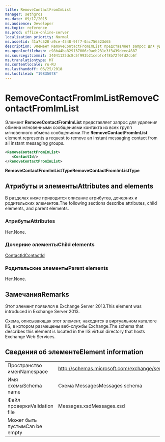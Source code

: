 ```yaml
---
title: RemoveContactFromImList
manager: sethgros
ms.date: 09/17/2015
ms.audience: Developer
ms.topic: reference
ms.prod: office-online-server
localization_priority: Normal
ms.assetid: 41a7c520-a9ce-4548-9ff7-0ac756523d65
description: Элемент RemoveContactFromImList представляет запрос для удаления обмена мгновенными сообщениями контакта из всех групп мгновенного обмена сообщениями.
ms.openlocfilehash: c98b44ba829137006c9aeb231e3f3439deec4687
ms.sourcegitcommit: 34041125dc8c5f993b21cebfc4f8b72f0fd2cb6f
ms.translationtype: MT
ms.contentlocale: ru-RU
ms.lasthandoff: 06/25/2018
ms.locfileid: "19835078"
---
```

# <a name="removecontactfromimlist"></a><span data-ttu-id="576d8-103">RemoveContactFromImList</span><span class="sxs-lookup"><span data-stu-id="576d8-103">RemoveContactFromImList</span></span>

<span data-ttu-id="576d8-104">Элемент **RemoveContactFromImList** представляет запрос для удаления обмена мгновенными сообщениями контакта из всех групп мгновенного обмена сообщениями.</span><span class="sxs-lookup"><span data-stu-id="576d8-104">The **RemoveContactFromImList** element represents a request to remove an instant messaging contact from all instant messaging groups.</span></span> 
  
```XML
<RemoveContactFromImList>
   <ContactId/>
</RemoveContactFromImList>
```

 <span data-ttu-id="576d8-105">**RemoveContactFromImListType**</span><span class="sxs-lookup"><span data-stu-id="576d8-105">**RemoveContactFromImListType**</span></span>
## <a name="attributes-and-elements"></a><span data-ttu-id="576d8-106">Атрибуты и элементы</span><span class="sxs-lookup"><span data-stu-id="576d8-106">Attributes and elements</span></span>

<span data-ttu-id="576d8-107">В разделах ниже приводится описание атрибутов, дочерних и родительских элементов.</span><span class="sxs-lookup"><span data-stu-id="576d8-107">The following sections describe attributes, child elements, and parent elements.</span></span>
  
### <a name="attributes"></a><span data-ttu-id="576d8-108">Атрибуты</span><span class="sxs-lookup"><span data-stu-id="576d8-108">Attributes</span></span>

<span data-ttu-id="576d8-109">Нет.</span><span class="sxs-lookup"><span data-stu-id="576d8-109">None.</span></span>
  
### <a name="child-elements"></a><span data-ttu-id="576d8-110">Дочерние элементы</span><span class="sxs-lookup"><span data-stu-id="576d8-110">Child elements</span></span>

[<span data-ttu-id="576d8-111">ContactId</span><span class="sxs-lookup"><span data-stu-id="576d8-111">ContactId</span></span>](contactid.md)
  
### <a name="parent-elements"></a><span data-ttu-id="576d8-112">Родительские элементы</span><span class="sxs-lookup"><span data-stu-id="576d8-112">Parent elements</span></span>

<span data-ttu-id="576d8-113">Нет.</span><span class="sxs-lookup"><span data-stu-id="576d8-113">None.</span></span>
  
## <a name="remarks"></a><span data-ttu-id="576d8-114">Замечания</span><span class="sxs-lookup"><span data-stu-id="576d8-114">Remarks</span></span>

<span data-ttu-id="576d8-115">Этот элемент появился в Exchange Server 2013.</span><span class="sxs-lookup"><span data-stu-id="576d8-115">This element was introduced in Exchange Server 2013.</span></span>
  
<span data-ttu-id="576d8-116">Схема, описывающая этот элемент, находится в виртуальном каталоге IIS, в котором размещены веб-службы Exchange.</span><span class="sxs-lookup"><span data-stu-id="576d8-116">The schema that describes this element is located in the IIS virtual directory that hosts Exchange Web Services.</span></span>
  
## <a name="element-information"></a><span data-ttu-id="576d8-117">Сведения об элементе</span><span class="sxs-lookup"><span data-stu-id="576d8-117">Element information</span></span>

|||
|:-----|:-----|
|<span data-ttu-id="576d8-118">Пространство имен</span><span class="sxs-lookup"><span data-stu-id="576d8-118">Namespace</span></span>  <br/> |http://schemas.microsoft.com/exchange/services/2006/messages  <br/> |
|<span data-ttu-id="576d8-119">Имя схемы</span><span class="sxs-lookup"><span data-stu-id="576d8-119">Schema name</span></span>  <br/> |<span data-ttu-id="576d8-120">Схема Messages</span><span class="sxs-lookup"><span data-stu-id="576d8-120">Messages schema</span></span>  <br/> |
|<span data-ttu-id="576d8-121">Файл проверки</span><span class="sxs-lookup"><span data-stu-id="576d8-121">Validation file</span></span>  <br/> |<span data-ttu-id="576d8-122">Messages.xsd</span><span class="sxs-lookup"><span data-stu-id="576d8-122">Messages.xsd</span></span>  <br/> |
|<span data-ttu-id="576d8-123">Может быть пустым</span><span class="sxs-lookup"><span data-stu-id="576d8-123">Can be empty</span></span>  <br/> ||
   

